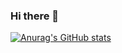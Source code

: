 ### Hi there 👋


[![Anurag's GitHub stats](https://github-readme-stats.vercel.app/api?username=andresvdata)](https://github.com/anuraghazra/github-readme-stats)

<!--
**andresvdata/andresvdata** is a ✨ _special_ ✨ repository because its `README.md` (this file) appears on your GitHub profile.

Here are some ideas to get you started:

- 🔭 I’m currently working on ...
- 🌱 I’m currently learning ...
- 👯 I’m looking to collaborate on ...
- 🤔 I’m looking for help with ...
- 💬 Ask me about ...
- 📫 How to reach me: ...
- 😄 Pronouns: ...
- ⚡ Fun fact: ...
-->

